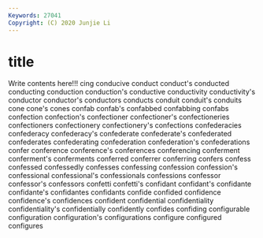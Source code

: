 ```yaml
---
Keywords: 27041
Copyright: (C) 2020 Junjie Li
---
```


# title

Write contents here!!!
cing 
conducive 
conduct 
conduct's 
conducted 
conducting 
conduction 
conduction's
conductive 
conductivity 
conductivity's 
conductor 
conductor's 
conductors 
conducts 
conduit 
conduit's 
conduits
cone 
cone's 
cones 
confab 
confab's 
confabbed 
confabbing 
confabs 
confection 
confection's
confectioner 
confectioner's 
confectioneries 
confectioners 
confectionery 
confectionery's 
confections 
confederacies 
confederacy 
confederacy's
confederate 
confederate's 
confederated 
confederates 
confederating 
confederation 
confederation's 
confederations 
confer 
conference
conference's 
conferences 
conferencing 
conferment 
conferment's 
conferments 
conferred 
conferrer 
conferring 
confers
confess 
confessed 
confessedly 
confesses 
confessing 
confession 
confession's 
confessional 
confessional's 
confessionals
confessions 
confessor 
confessor's 
confessors 
confetti 
confetti's 
confidant 
confidant's 
confidante 
confidante's
confidantes 
confidants 
confide 
confided 
confidence 
confidence's 
confidences 
confident 
confidential 
confidentiality
confidentiality's 
confidentially 
confidently 
confides 
confiding 
configurable 
configuration 
configuration's 
configurations 
configure
configured 
configures 
